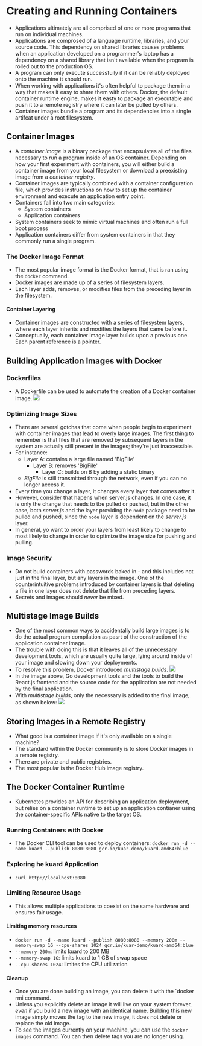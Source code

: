 # Creating and Running Containers
* Applications ultimately are all comprised of one or more programs that run on individual machines.
* Applications are comprosed of a language runtime, libraries, and your source code. This dependency on shared libraries causes problems when an application developed on a programmer's laptop has a dependency on a shared library that isn't available when the program is rolled out to the production OS.
* A program can only execute successfully if it can be reliably deployed onto the machine it should run.
* When working with applications it's often helpful to package them in a way that makes it easy to share them with others. Docker, the default container runtime engine, makes it easty to package an executable and push it to a remote registry where it can later be pulled by others.
* Container images bundle a program and its dependencies into a single artifcat under a root filesystem.
## Container Images
* A _container image_ is a binary package that encapsulates all of the files necessary to run a program inside of an OS container. Depending on how your first experiment with containers, you will either build a container image from your local filesystem or download a preexisting image from a _container registry_.
* Container images are typically combined with a container configuration file, which provides instructions on how to set up the container environment and execute an application entry point.
* Containers fall into two main categories:
    * System containers
    * Application containers
* System containers seek to mimic virtual machines and often run a full boot process
* Application containers differ from system containers in that they commonly run a single program.
### The Docker Image Format
* The most popular image format is the Docker format, that is ran using the `docker` command.
* Docker images are made up of a series of filesystem layers.
* Each layer adds, removes, or modifies files from the preceding layer in the filesystem.
#### Container Layering
* Container images are constructed with a series of filesystem layers, where each layer inherits and modifies the layers that came before it.
* Conceptually, each container image layer builds upon a previous one. Each parent reference is a pointer.
## Building Application Images with Docker
### Dockerfiles
* A Dockerfile can be used to automate the creation of a Docker container image.
![](chapter-2-1.png)
### Optimizing Image Sizes
* There are several gotchas that come when people begin to experiment with container images that lead to overly large images. The first thing to remember is that files that are removed by subsequent layers in the system are actually still present in the images; they're just inaccessible.
* For instance:
    * Layer A: contains a large file named 'BigFile'
        * Layer B: removes 'BigFile'
            * Layer C: builds on B by adding a static binary
    * _BigFile_ is still transmitted through the network, even if you can no longer access it.
* Every time you change a layer, it changes every layer that comes after it.
* However, consider that hapens when server.js changes. In one case, it is only the change that needs to tbe pulled or pushed, but in the other case, both _server.js_ and the layer providing the `node` package need to be pulled and pushed, since the `node` layer is dependent on the _server.js_ layer.
* In general, yo want to order your layers from least likely to change to most likely to change in order to optimize the image size for pushing and pulling.
### Image Security
* Do not build containers with passwords baked in - and this includes not just in the final layer, but any layers in the image. One of the counterintuitive problems introduced by container layers is that deleting a file in one layer does not delete that file from preceding layers.
* Secrets and images should _never_ be mixed.
## Multistage Image Builds
* One of the most common ways to accidentally build large images is to do the actual program compilation as pasrt of the construction of the application container image.
* The trouble with doing this is that it leaves all of the unnecessary development tools, which are usually quite large, lying around inside of your image and slowing down your deployments.
* To resolve this problem, Docker introduced _multistage builds_.
![](chapter-2-2.png)
* In the image above, Go development tools and the tools to build the React.js frontend and the source code for the application are not needed by the final application.
* With _multistage builds_, only the necessary is added to the final image, as shown below:
![](chapter-2-3.png)
## Storing Images in a Remote Registry
* What good is a container image if it's only available on a single machine?
* The standard within the Docker community is to store Docker images in a remote registry.
* There are private and public registries.
* The most popular is the Docker Hub image registry.
## The Docker Container Runtime
* Kubernetes provides an API for describing an application deployment, but relies on a container runtime to set up an application contianer using the container-specific APIs native to the target OS.
### Running Containers with Docker
* The Docker CLI tool can be used to deploy containers: `docker run -d --name kuard --publish 8080:8080 gcr.io/kuar-demo/kuard-amd64:blue`
### Exploring he kuard Application
* `curl http://localhost:8080`
### Limiting Resource Usage
* This allows multiple applications to coexist on the same hardware and ensures fair usage.
#### Limiting memory resources
* `docker run -d --name kuard --publish 8080:8080 --memory 200m --memory-swap 1G --cpu-shares 1024 gcr.io/kuar-demo/kuard-amd64:blue`
* `--memory 200m`: limits kuard to 200 MB
* `--memory-swap 1G`: limits kuard to 1 GB of swap space
* `--cpu-shares 1024`: limites the CPU utilization
#### Cleanup
* Once you are done building an image, you can delete it with the `docker rmi command.
* Unless you explicitly delete an image it will live on your system forever, _even_ if you build a new image with an identical name. Building this new image simply moves the tag to the new image, it does not delete or replace the old image.
* To see the images currently on your machine, you can use the `docker images` command. You can then delete tags you are no longer using.